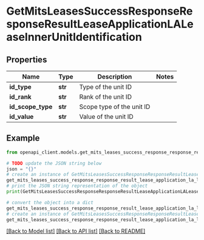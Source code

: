 # GetMitsLeasesSuccessResponseResponseResultLeaseApplicationLALeaseInnerUnitIdentification


## Properties

Name | Type | Description | Notes
------------ | ------------- | ------------- | -------------
**id_type** | **str** | Type of the unit ID | 
**id_rank** | **str** | Rank of the unit ID | 
**id_scope_type** | **str** | Scope type of the unit ID | 
**id_value** | **str** | Value of the unit ID | 

## Example

```python
from openapi_client.models.get_mits_leases_success_response_response_result_lease_application_la_lease_inner_unit_identification import GetMitsLeasesSuccessResponseResponseResultLeaseApplicationLALeaseInnerUnitIdentification

# TODO update the JSON string below
json = "{}"
# create an instance of GetMitsLeasesSuccessResponseResponseResultLeaseApplicationLALeaseInnerUnitIdentification from a JSON string
get_mits_leases_success_response_response_result_lease_application_la_lease_inner_unit_identification_instance = GetMitsLeasesSuccessResponseResponseResultLeaseApplicationLALeaseInnerUnitIdentification.from_json(json)
# print the JSON string representation of the object
print(GetMitsLeasesSuccessResponseResponseResultLeaseApplicationLALeaseInnerUnitIdentification.to_json())

# convert the object into a dict
get_mits_leases_success_response_response_result_lease_application_la_lease_inner_unit_identification_dict = get_mits_leases_success_response_response_result_lease_application_la_lease_inner_unit_identification_instance.to_dict()
# create an instance of GetMitsLeasesSuccessResponseResponseResultLeaseApplicationLALeaseInnerUnitIdentification from a dict
get_mits_leases_success_response_response_result_lease_application_la_lease_inner_unit_identification_from_dict = GetMitsLeasesSuccessResponseResponseResultLeaseApplicationLALeaseInnerUnitIdentification.from_dict(get_mits_leases_success_response_response_result_lease_application_la_lease_inner_unit_identification_dict)
```
[[Back to Model list]](../README.md#documentation-for-models) [[Back to API list]](../README.md#documentation-for-api-endpoints) [[Back to README]](../README.md)


